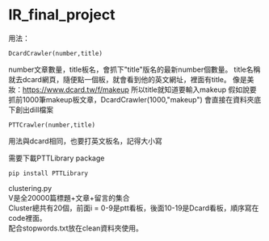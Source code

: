 # IR_final_project

用法：
```
DcardCrawler(number,title) 
```
 number文章數量，title板名，會抓下"title"版名的最新number個數量。
 title名稱就去dcard網頁，隨便點一個板，就會看到他的英文網址，裡面有title。
 像是美妝：https://www.dcard.tw/f/makeup
 所以title就知道要輸入makeup
 假如說要抓前1000筆makeup板文章，DcardCrawler(1000,"makeup")
 會直接在資料夾底下創出dill檔案

```
PTTCrawler(number,title) 
```
  用法與dcard相同，也要打英文板名，記得大小寫
  
  需要下載PTTLibrary package
```
pip install PTTLibrary
```

  clustering.py     
  V是全20000篇標題+文章+留言的集合     
  Cluster總共有20個，前面i = 0-9是ptt看板，後面10-19是Dcard看板，順序寫在code裡面。    
  配合stopwords.txt放在clean資料夾使用。    
  
